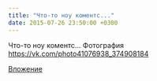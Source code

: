 ```yaml
---
title: "Что-то ноу коментс..."
date: 2015-07-26 23:50:00 +0300
---
```


Что-то ноу коментс...
Фотография
https://vk.com/photo41076938_374908184

[Вложение](https://vk.com/photo41076938_374908184)

